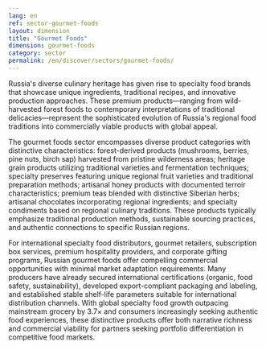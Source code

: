 ```yaml
---
lang: en
ref: sector-gourmet-foods
layout: dimension
title: "Gourmet Foods"
dimension: gourmet-foods
category: sector
permalink: /en/discover/sectors/gourmet-foods/
---
```


Russia's diverse culinary heritage has given rise to specialty food brands that showcase unique ingredients, traditional recipes, and innovative production approaches. These premium products—ranging from wild-harvested forest foods to contemporary interpretations of traditional delicacies—represent the sophisticated evolution of Russia's regional food traditions into commercially viable products with global appeal.

The gourmet foods sector encompasses diverse product categories with distinctive characteristics: forest-derived products (mushrooms, berries, pine nuts, birch sap) harvested from pristine wilderness areas; heritage grain products utilizing traditional varieties and fermentation techniques; specialty preserves featuring unique regional fruit varieties and traditional preparation methods; artisanal honey products with documented terroir characteristics; premium teas blended with distinctive Siberian herbs; artisanal chocolates incorporating regional ingredients; and specialty condiments based on regional culinary traditions. These products typically emphasize traditional production methods, sustainable sourcing practices, and authentic connections to specific Russian regions.

For international specialty food distributors, gourmet retailers, subscription box services, premium hospitality providers, and corporate gifting programs, Russian gourmet foods offer compelling commercial opportunities with minimal market adaptation requirements. Many producers have already secured international certifications (organic, food safety, sustainability), developed export-compliant packaging and labeling, and established stable shelf-life parameters suitable for international distribution channels. With global specialty food growth outpacing mainstream grocery by 3.7× and consumers increasingly seeking authentic food experiences, these distinctive products offer both narrative richness and commercial viability for partners seeking portfolio differentiation in competitive food markets.

